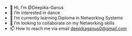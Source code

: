 - 👋 Hi, I’m @Deepika-Ganus
- 👀 I’m interested in dance 
- 🌱 I’m currently learning Diploma in Networking Systems 
- 💞️ I’m looking to collaborate on my Networking skills 
- 📫 How to reach me via email deepikaganus0@gmail.com 

<!---
Deepika-Ganus/Deepika-Ganus is a ✨ special ✨ repository because its `README.md` (this file) appears on your GitHub profile.
You can click the Preview link to take a look at your changes.
--->
